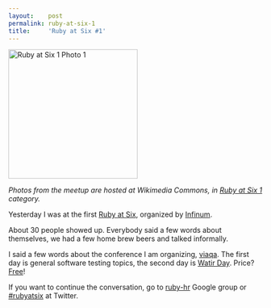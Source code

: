 ```yaml
---
layout:    post
permalink: ruby-at-six-1
title:     'Ruby at Six #1'
---
```


<a title="By Zeljko.filipin (Own work) [CC BY-SA 4.0 (http://creativecommons.org/licenses/by-sa/4.0)], via Wikimedia Commons" href="https://commons.wikimedia.org/wiki/File%3ARuby_at_Six_1_Photo_1.JPG"><img width="256" alt="Ruby at Six 1 Photo 1" src="//upload.wikimedia.org/wikipedia/commons/thumb/b/be/Ruby_at_Six_1_Photo_1.JPG/256px-Ruby_at_Six_1_Photo_1.JPG"/></a>

*Photos from the meetup are hosted at Wikimedia Commons, in [Ruby at Six 1](https://commons.wikimedia.org/wiki/Category:Ruby_at_Six_1) category.*

Yesterday I was at the first <a href="http://www.amiando.com/rubyatsix.html">Ruby at Six</a>, organized by <a href="http://www.infinum.hr/">Infinum</a>.

About 30 people showed up. Everybody said a few words about themselves, we had a few home brew beers and talked informally.

I said a few words about the conference I am organizing, <a href="http://viaqa.mobi/">viaqa</a>. The first day is general software testing topics, the second day is <a href="http://viaqa.mobi/category/watir-day/">Watir Day</a>. Price? <a href="http://viaqa.mobi/tickets/">Free</a>!

If you want to continue the conversation, go to <a href="http://groups.google.com/group/ruby-hr">ruby-hr</a> Google group or <a href="https://twitter.com/#!/search?q=%23rubyatsix">#rubyatsix</a> at Twitter.
